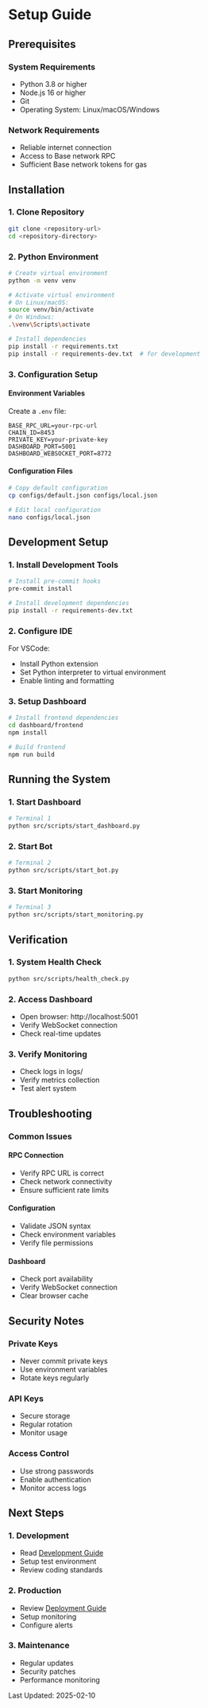 # Setup Guide

## Prerequisites

### System Requirements
- Python 3.8 or higher
- Node.js 16 or higher
- Git
- Operating System: Linux/macOS/Windows

### Network Requirements
- Reliable internet connection
- Access to Base network RPC
- Sufficient Base network tokens for gas

## Installation

### 1. Clone Repository
```bash
git clone <repository-url>
cd <repository-directory>
```

### 2. Python Environment
```bash
# Create virtual environment
python -m venv venv

# Activate virtual environment
# On Linux/macOS:
source venv/bin/activate
# On Windows:
.\venv\Scripts\activate

# Install dependencies
pip install -r requirements.txt
pip install -r requirements-dev.txt  # for development
```

### 3. Configuration Setup

#### Environment Variables
Create a `.env` file:
```env
BASE_RPC_URL=your-rpc-url
CHAIN_ID=8453
PRIVATE_KEY=your-private-key
DASHBOARD_PORT=5001
DASHBOARD_WEBSOCKET_PORT=8772
```

#### Configuration Files
```bash
# Copy default configuration
cp configs/default.json configs/local.json

# Edit local configuration
nano configs/local.json
```

## Development Setup

### 1. Install Development Tools
```bash
# Install pre-commit hooks
pre-commit install

# Install development dependencies
pip install -r requirements-dev.txt
```

### 2. Configure IDE
For VSCode:
- Install Python extension
- Set Python interpreter to virtual environment
- Enable linting and formatting

### 3. Setup Dashboard
```bash
# Install frontend dependencies
cd dashboard/frontend
npm install

# Build frontend
npm run build
```

## Running the System

### 1. Start Dashboard
```bash
# Terminal 1
python src/scripts/start_dashboard.py
```

### 2. Start Bot
```bash
# Terminal 2
python src/scripts/start_bot.py
```

### 3. Start Monitoring
```bash
# Terminal 3
python src/scripts/start_monitoring.py
```

## Verification

### 1. System Health Check
```bash
python src/scripts/health_check.py
```

### 2. Access Dashboard
- Open browser: http://localhost:5001
- Verify WebSocket connection
- Check real-time updates

### 3. Verify Monitoring
- Check logs in logs/
- Verify metrics collection
- Test alert system

## Troubleshooting

### Common Issues

#### RPC Connection
- Verify RPC URL is correct
- Check network connectivity
- Ensure sufficient rate limits

#### Configuration
- Validate JSON syntax
- Check environment variables
- Verify file permissions

#### Dashboard
- Check port availability
- Verify WebSocket connection
- Clear browser cache

## Security Notes

### Private Keys
- Never commit private keys
- Use environment variables
- Rotate keys regularly

### API Keys
- Secure storage
- Regular rotation
- Monitor usage

### Access Control
- Use strong passwords
- Enable authentication
- Monitor access logs

## Next Steps

### 1. Development
- Read [Development Guide](./development.md)
- Setup test environment
- Review coding standards

### 2. Production
- Review [Deployment Guide](./deployment.md)
- Setup monitoring
- Configure alerts

### 3. Maintenance
- Regular updates
- Security patches
- Performance monitoring

Last Updated: 2025-02-10
